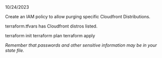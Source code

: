 10/24/2023

Create an IAM policy to allow purging specific Cloudfront Distributions.

terraform.tfvars has Cloudfront distros listed.

terraform init
terraform plan
terraform apply

*Remember that passwords and other sensitive information may be in your state file.*
